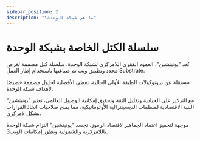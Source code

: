 ```yaml
---
sidebar_position: 2
description: "ما هي شبكة الوحدة؟"
---
```


# سلسلة الكتل الخاصة بشبكة الوحدة

تُعد "يونيتشين"، العمود الفقري اللامركزي لشبكة الوحدة، سلسلة كتل مصممة لغرض محدد وتطبيق ويب تم صياغتها باستخدام إطار العمل Substrate.

مستقلة عن بروتوكولات الطبقة الأولى الحالية، تعطي الأفضلية لحلول مصممة خصيصًا لأهداف شبكة الوحدة.

مع التركيز على الحيادية وتقليل الثقة وتحقيق إمكانية الوصول العالمي، تعتبر "يونيتشين" البنية الاقتصادية لمنظمات الديسينترالية الأوتوماتيكية، مما يمنح صلاحيات اتخاذ القرارات بشكل لامركزي.

موجهة لتحفيز اعتماد الجماهير لاقتصاد الرموز، تجسد "يونيتشين" التزام شبكة الوحدة باللامركزية والشمولية وتطور إمكانيات الويب3.
